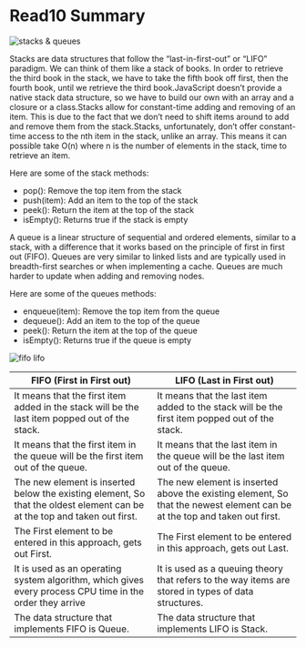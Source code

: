 # Read10 Summary

![stacks & queues](https://res.cloudinary.com/practicaldev/image/fetch/s--BgQwtlaT--/c_limit%2Cf_auto%2Cfl_progressive%2Cq_auto%2Cw_880/https://cdn-images-1.medium.com/max/1600/1%2AxSRTv4g2tofWQktkUwoRog.png)

Stacks are data structures that follow the “last-in-first-out” or “LIFO” paradigm. We can think of them like a stack of books. In order to retrieve the third book in the stack, we have to take the fifth book off first, then the fourth book, until we retrieve the third book.JavaScript doesn’t provide a native stack data structure, so we have to build our own with an array and a closure or a class.Stacks allow for constant-time adding and removing of an item. This is due to the fact that we don’t need to shift items around to add and remove them from the stack.Stacks, unfortunately, don’t offer constant-time access to the nth item in the stack, unlike an array. This means it can possible take O(n) where n is the number of elements in the stack, time to retrieve an item.

 Here are some of the stack methods:

* pop(): Remove the top item from the stack
* push(item): Add an item to the top of the stack
* peek(): Return the item at the top of the stack
* isEmpty(): Returns true if the stack is empty

A queue is a linear structure of sequential and ordered elements, similar to a stack, with a difference that it works based on the principle of first in first out (FIFO). Queues are very similar to linked lists and are typically used in breadth-first searches or when implementing a cache. Queues are much harder to update when adding and removing nodes.

 Here are some of the queues methods:

* enqueue(item): Remove the top item from the queue
* dequeue(): Add an item to the top of the queue
* peek(): Return the item at the top of the queue
* isEmpty(): Returns true if the queue is empty

![fifo lifo](https://cdn.wallstreetmojo.com/wp-content/uploads/2016/11/FIFO-vs-LIFO.jpg)

| FIFO (First in First out)  | LIFO  (Last in First out)|
|---|---|
| It means that the first item added in the stack will be the last item popped out of the stack. | It means that the last item added to the stack will be the first item popped out of the stack.|
| It means that the first item in the queue will be the first item out of the queue. | It means that the last item in the queue will be the last item out of the queue.|
|  The new element is inserted below the existing element, So that the oldest element can be at the top and taken out first. | The new element is inserted above the existing element, So that the newest element can be at the top and taken out first.|
|  The First element to be entered in this approach, gets out First.| The First element to be entered in this approach, gets out Last.|
|  It is used as an operating system algorithm, which gives every process CPU time in the order they arrive| It is used as a queuing theory that refers to the way items are stored in types of data structures.|
|  The data structure that implements FIFO is Queue.| The data structure that implements LIFO is Stack.|
